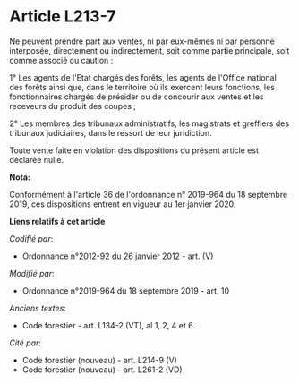 # Article L213-7

Ne peuvent prendre part aux ventes, ni par eux-mêmes ni par personne interposée, directement ou indirectement, soit comme
partie principale, soit comme associé ou caution :

1° Les agents de l'Etat chargés des forêts, les agents de l'Office national des forêts ainsi que, dans le territoire où ils
exercent leurs fonctions, les fonctionnaires chargés de présider ou de concourir aux ventes et les receveurs du produit des
coupes ;

2° Les membres des tribunaux administratifs, les magistrats et greffiers des tribunaux judiciaires, dans le ressort de leur
juridiction.

Toute vente faite en violation des dispositions du présent article est déclarée nulle.

**Nota:**

Conformément à l'article 36 de l'ordonnance n° 2019-964 du 18 septembre 2019, ces dispositions entrent en vigueur au 1er
janvier 2020.

**Liens relatifs à cet article**

_Codifié par_:

  - Ordonnance n°2012-92 du 26 janvier 2012 - art. (V)

_Modifié par_:

  - Ordonnance n°2019-964 du 18 septembre 2019 - art. 10

_Anciens textes_:

  - Code forestier - art. L134-2 (VT), al 1, 2, 4 et 6.

_Cité par_:

  - Code forestier (nouveau) - art. L214-9 (V)
  - Code forestier (nouveau) - art. L261-2 (VD)
